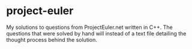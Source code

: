 # project-euler
My solutions to questions from ProjectEuler.net written in C++. The questions that were solved by hand will instead of a text file detailing the thought process behind the solution.
